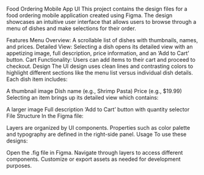 Food Ordering Mobile App UI
This project contains the design files for a food ordering mobile application created using Figma. The design showcases an intuitive user interface that allows users to browse through a menu of dishes and make selections for their order.

Features
Menu Overview: A scrollable list of dishes with thumbnails, names, and prices.
Detailed View: Selecting a dish opens its detailed view with an appetizing image, full description, price information, and an ‘Add to Cart’ button.
Cart Functionality: Users can add items to their cart and proceed to checkout.
Design
The UI design uses clean lines and contrasting colors to highlight different sections like the menu list versus individual dish details. Each dish item includes:

A thumbnail image
Dish name (e.g., Shrimp Pasta)
Price (e.g., $19.99)
Selecting an item brings up its detailed view which contains:

A larger image
Full description
‘Add to Cart’ button with quantity selector
File Structure
In the Figma file:

Layers are organized by UI components.
Properties such as color palette and typography are defined in the right-side panel.
Usage
To use these designs:

Open the .fig file in Figma.
Navigate through layers to access different components.
Customize or export assets as needed for development purposes.

